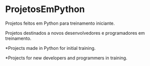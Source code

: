 # ProjetosEmPython
Projetos feitos em Python para treinamento iniciante.

Projetos destinados a novos desenvolvedores e programadores em treinamento.


*Projects made in Python for initial training.

*Projects for new developers and programmers in training.
